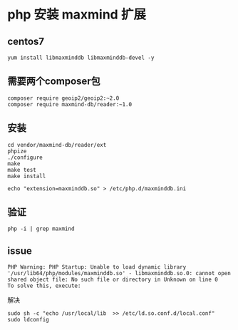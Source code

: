 # php 安装 maxmind 扩展

## centos7

```
yum install libmaxminddb libmaxminddb-devel -y
```

## 需要两个composer包
```
composer require geoip2/geoip2:~2.0
composer require maxmind-db/reader:~1.0
```

## 安装
```
cd vendor/maxmind-db/reader/ext
phpize
./configure
make
make test
make install

echo "extension=maxminddb.so" > /etc/php.d/maxminddb.ini
```

## 验证
```
php -i | grep maxmind
```

## issue
```
PHP Warning: PHP Startup: Unable to load dynamic library '/usr/lib64/php/modules/maxminddb.so' - libmaxminddb.so.0: cannot open shared object file: No such file or directory in Unknown on line 0
To solve this, execute:
```
解决
```
sudo sh -c "echo /usr/local/lib  >> /etc/ld.so.conf.d/local.conf"
sudo ldconfig
```